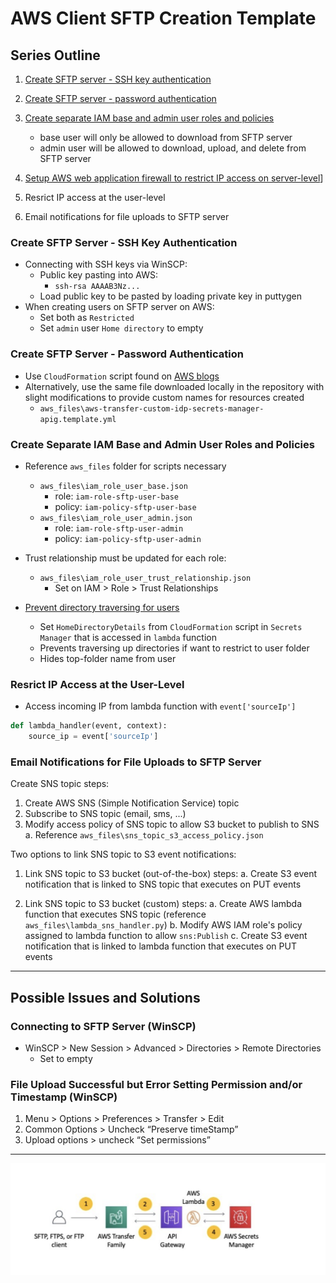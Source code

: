# AWS Client SFTP Creation Template

## Series Outline

1. [Create SFTP server - SSH key authentication](https://docs.aws.amazon.com/transfer/latest/userguide/create-server-sftp.html)

2. [Create SFTP server - password authentication](https://aws.amazon.com/blogs/storage/enable-password-authentication-for-aws-transfer-for-sftp-using-aws-secrets-manager/)

3. [Create separate IAM base and admin user roles and policies](https://docs.aws.amazon.com/transfer/latest/userguide/requirements-roles.html)

     * base user will only be allowed to download from SFTP server
     * admin user will be allowed to download, upload, and delete from SFTP server

4. [Setup AWS web application firewall to restrict IP access on server-level](https://aws.amazon.com/blogs/storage/securing-aws-transfer-family-with-aws-web-application-firewall-and-amazon-api-gateway/)]

5. Resrict IP access at the user-level

6. Email notifications for file uploads to SFTP server

### Create SFTP Server - SSH Key Authentication

* Connecting with SSH keys via WinSCP:
  * Public key pasting into AWS:
    * `ssh-rsa AAAAB3Nz...`
  * Load public key to be pasted by loading private key in puttygen
* When creating users on SFTP server on AWS:
  * Set both as `Restricted`
  * Set `admin` user `Home directory` to empty

### Create SFTP Server - Password Authentication

* Use `CloudFormation` script found on [AWS blogs](https://aws.amazon.com/blogs/storage/enable-password-authentication-for-aws-transfer-for-sftp-using-aws-secrets-manager/)
* Alternatively, use the same file downloaded locally in the repository with slight modifications to provide custom names for resources created
  * `aws_files\aws-transfer-custom-idp-secrets-manager-apig.template.yml`

### Create Separate IAM Base and Admin User Roles and Policies

* Reference `aws_files` folder for scripts necessary
  * `aws_files\iam_role_user_base.json`
    * role: `iam-role-sftp-user-base`
    * policy: `iam-policy-sftp-user-base`
  * `aws_files\iam_role_user_admin.json`
    * role: `iam-role-sftp-user-admin`
    * policy: `iam-policy-sftp-user-admin`

* Trust relationship must be updated for each role:
  * `aws_files\iam_role_user_trust_relationship.json`
    * Set on IAM > Role > Trust Relationships

* [Prevent directory traversing for users](https://docs.aws.amazon.com/transfer/latest/userguide/logical-dir-mappings.html)

  * Set `HomeDirectoryDetails` from `CloudFormation` script in `Secrets Manager` that is accessed in `lambda` function
  * Prevents traversing up directories if want to restrict to user folder
  * Hides top-folder name from user

### Resrict IP Access at the User-Level

* Access incoming IP from lambda function with `event['sourceIp']`

```python
def lambda_handler(event, context):
    source_ip = event['sourceIp']
```

### Email Notifications for File Uploads to SFTP Server

Create SNS topic steps:

1. Create AWS SNS (Simple Notification Service) topic
2. Subscribe to SNS topic (email, sms, ...)
3. Modify access policy of SNS topic to allow S3 bucket to publish to SNS
  a. Reference `aws_files\sns_topic_s3_access_policy.json`

Two options to link SNS topic to S3 event notifications:

1. Link SNS topic to S3 bucket (out-of-the-box) steps:
  a. Create S3 event notification that is linked to SNS topic that executes on PUT events

2. Link SNS topic to S3 bucket (custom) steps:
  a. Create AWS lambda function that executes SNS topic (reference `aws_files\lambda_sns_handler.py`)
  b. Modify AWS IAM role's policy assigned to lambda function to allow `sns:Publish`
  c. Create S3 event notification that is linked to lambda function that executes on PUT events

---

## Possible Issues and Solutions

### Connecting to SFTP Server (WinSCP)

* WinSCP > New Session > Advanced > Directories > Remote Directories
  * Set to empty

### File Upload Successful but Error Setting Permission and/or Timestamp (WinSCP)

1. Menu > Options > Preferences > Transfer > Edit
2. Common Options > Uncheck “Preserve timeStamp”
3. Upload options > uncheck “Set permissions”

---

![aws diagram](images/aws_diagram.png)

